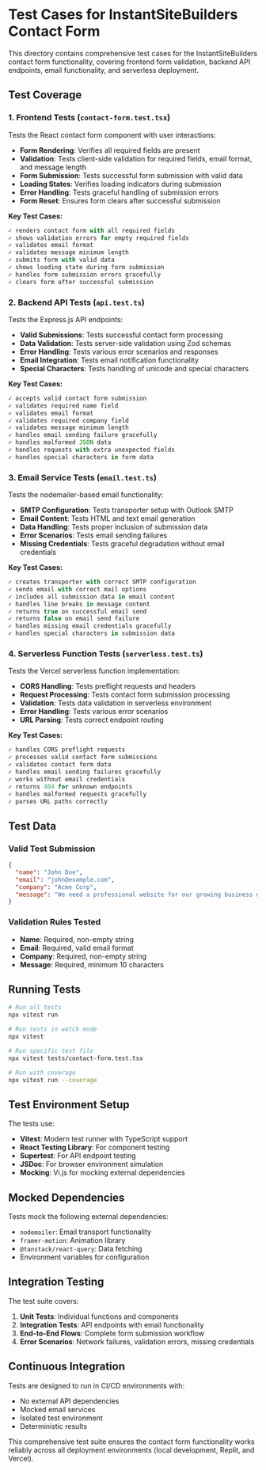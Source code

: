 # Test Cases for InstantSiteBuilders Contact Form

This directory contains comprehensive test cases for the InstantSiteBuilders contact form functionality, covering frontend form validation, backend API endpoints, email functionality, and serverless deployment.

## Test Coverage

### 1. Frontend Tests (`contact-form.test.tsx`)

Tests the React contact form component with user interactions:

- **Form Rendering**: Verifies all required fields are present
- **Validation**: Tests client-side validation for required fields, email format, and message length
- **Form Submission**: Tests successful form submission with valid data
- **Loading States**: Verifies loading indicators during submission
- **Error Handling**: Tests graceful handling of submission errors
- **Form Reset**: Ensures form clears after successful submission

**Key Test Cases:**
```typescript
✓ renders contact form with all required fields
✓ shows validation errors for empty required fields  
✓ validates email format
✓ validates message minimum length
✓ submits form with valid data
✓ shows loading state during form submission
✓ handles form submission errors gracefully
✓ clears form after successful submission
```

### 2. Backend API Tests (`api.test.ts`)

Tests the Express.js API endpoints:

- **Valid Submissions**: Tests successful contact form processing
- **Data Validation**: Tests server-side validation using Zod schemas
- **Error Handling**: Tests various error scenarios and responses
- **Email Integration**: Tests email notification functionality
- **Special Characters**: Tests handling of unicode and special characters

**Key Test Cases:**
```typescript
✓ accepts valid contact form submission
✓ validates required name field
✓ validates email format
✓ validates required company field
✓ validates message minimum length
✓ handles email sending failure gracefully
✓ handles malformed JSON data
✓ handles requests with extra unexpected fields
✓ handles special characters in form data
```

### 3. Email Service Tests (`email.test.ts`)

Tests the nodemailer-based email functionality:

- **SMTP Configuration**: Tests transporter setup with Outlook SMTP
- **Email Content**: Tests HTML and text email generation
- **Data Handling**: Tests proper inclusion of submission data
- **Error Scenarios**: Tests email sending failures
- **Missing Credentials**: Tests graceful degradation without email credentials

**Key Test Cases:**
```typescript
✓ creates transporter with correct SMTP configuration
✓ sends email with correct mail options
✓ includes all submission data in email content
✓ handles line breaks in message content
✓ returns true on successful email send
✓ returns false on email send failure
✓ handles missing email credentials gracefully
✓ handles special characters in submission data
```

### 4. Serverless Function Tests (`serverless.test.ts`)

Tests the Vercel serverless function implementation:

- **CORS Handling**: Tests preflight requests and headers
- **Request Processing**: Tests contact form submission processing
- **Validation**: Tests data validation in serverless environment
- **Error Handling**: Tests various error scenarios
- **URL Parsing**: Tests correct endpoint routing

**Key Test Cases:**
```typescript
✓ handles CORS preflight requests
✓ processes valid contact form submissions
✓ validates contact form data
✓ handles email sending failures gracefully
✓ works without email credentials
✓ returns 404 for unknown endpoints
✓ handles malformed requests gracefully
✓ parses URL paths correctly
```

## Test Data

### Valid Test Submission
```json
{
  "name": "John Doe",
  "email": "john@example.com", 
  "company": "Acme Corp",
  "message": "We need a professional website for our growing business needs"
}
```

### Validation Rules Tested
- **Name**: Required, non-empty string
- **Email**: Required, valid email format
- **Company**: Required, non-empty string
- **Message**: Required, minimum 10 characters

## Running Tests

```bash
# Run all tests
npx vitest run

# Run tests in watch mode
npx vitest

# Run specific test file
npx vitest tests/contact-form.test.tsx

# Run with coverage
npx vitest run --coverage
```

## Test Environment Setup

The tests use:
- **Vitest**: Modern test runner with TypeScript support
- **React Testing Library**: For component testing
- **Supertest**: For API endpoint testing
- **JSDoc**: For browser environment simulation
- **Mocking**: Vi.js for mocking external dependencies

## Mocked Dependencies

Tests mock the following external dependencies:
- `nodemailer`: Email transport functionality
- `framer-motion`: Animation library
- `@tanstack/react-query`: Data fetching
- Environment variables for configuration

## Integration Testing

The test suite covers:
1. **Unit Tests**: Individual functions and components
2. **Integration Tests**: API endpoints with email functionality
3. **End-to-End Flows**: Complete form submission workflow
4. **Error Scenarios**: Network failures, validation errors, missing credentials

## Continuous Integration

Tests are designed to run in CI/CD environments with:
- No external API dependencies
- Mocked email services
- Isolated test environment
- Deterministic results

This comprehensive test suite ensures the contact form functionality works reliably across all deployment environments (local development, Replit, and Vercel).